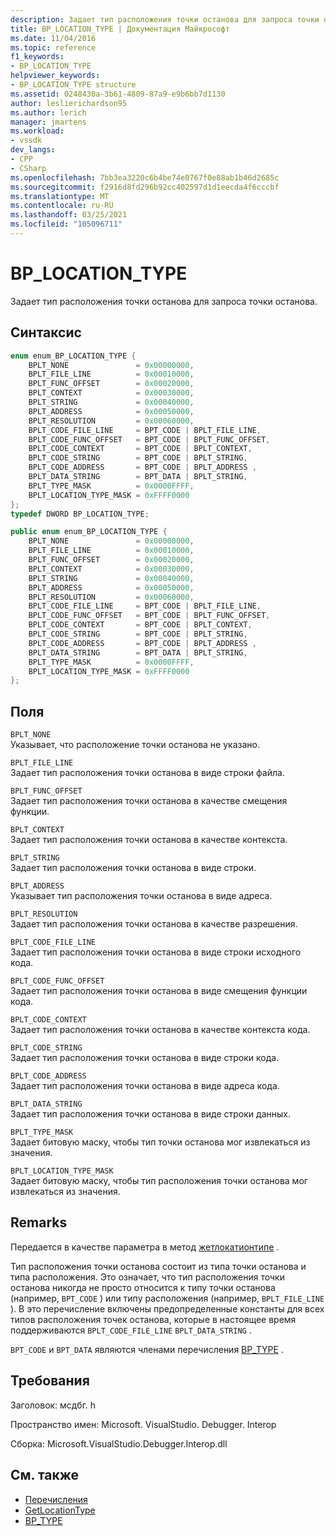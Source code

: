 ```yaml
---
description: Задает тип расположения точки останова для запроса точки останова.
title: BP_LOCATION_TYPE | Документация Майкрософт
ms.date: 11/04/2016
ms.topic: reference
f1_keywords:
- BP_LOCATION_TYPE
helpviewer_keywords:
- BP_LOCATION_TYPE structure
ms.assetid: 0248430a-3b61-4809-87a9-e9b6bb7d1130
author: leslierichardson95
ms.author: lerich
manager: jmartens
ms.workload:
- vssdk
dev_langs:
- CPP
- CSharp
ms.openlocfilehash: 7bb3ea3220c6b4be74e0767f0e88ab1b46d2685c
ms.sourcegitcommit: f2916d8fd296b92cc402597d1d1eecda4f6cccbf
ms.translationtype: MT
ms.contentlocale: ru-RU
ms.lasthandoff: 03/25/2021
ms.locfileid: "105096711"
---
```

# <a name="bp_location_type"></a>BP_LOCATION_TYPE
Задает тип расположения точки останова для запроса точки останова.

## <a name="syntax"></a>Синтаксис

```cpp
enum enum_BP_LOCATION_TYPE {
    BPLT_NONE               = 0x00000000,
    BPLT_FILE_LINE          = 0x00010000,
    BPLT_FUNC_OFFSET        = 0x00020000,
    BPLT_CONTEXT            = 0x00030000,
    BPLT_STRING             = 0x00040000,
    BPLT_ADDRESS            = 0x00050000,
    BPLT_RESOLUTION         = 0x00060000,
    BPLT_CODE_FILE_LINE     = BPT_CODE | BPLT_FILE_LINE,
    BPLT_CODE_FUNC_OFFSET   = BPT_CODE | BPLT_FUNC_OFFSET,
    BPLT_CODE_CONTEXT       = BPT_CODE | BPLT_CONTEXT,
    BPLT_CODE_STRING        = BPT_CODE | BPLT_STRING,
    BPLT_CODE_ADDRESS       = BPT_CODE | BPLT_ADDRESS ,
    BPLT_DATA_STRING        = BPT_DATA | BPLT_STRING,
    BPLT_TYPE_MASK          = 0x0000FFFF,
    BPLT_LOCATION_TYPE_MASK = 0xFFFF0000
};
typedef DWORD BP_LOCATION_TYPE;
```

```csharp
public enum enum_BP_LOCATION_TYPE {
    BPLT_NONE               = 0x00000000,
    BPLT_FILE_LINE          = 0x00010000,
    BPLT_FUNC_OFFSET        = 0x00020000,
    BPLT_CONTEXT            = 0x00030000,
    BPLT_STRING             = 0x00040000,
    BPLT_ADDRESS            = 0x00050000,
    BPLT_RESOLUTION         = 0x00060000,
    BPLT_CODE_FILE_LINE     = BPT_CODE | BPLT_FILE_LINE,
    BPLT_CODE_FUNC_OFFSET   = BPT_CODE | BPLT_FUNC_OFFSET,
    BPLT_CODE_CONTEXT       = BPT_CODE | BPLT_CONTEXT,
    BPLT_CODE_STRING        = BPT_CODE | BPLT_STRING,
    BPLT_CODE_ADDRESS       = BPT_CODE | BPLT_ADDRESS ,
    BPLT_DATA_STRING        = BPT_DATA | BPLT_STRING,
    BPLT_TYPE_MASK          = 0x0000FFFF,
    BPLT_LOCATION_TYPE_MASK = 0xFFFF0000
};
```

## <a name="fields"></a>Поля
`BPLT_NONE`\
Указывает, что расположение точки останова не указано.

`BPLT_FILE_LINE`\
Задает тип расположения точки останова в виде строки файла.

`BPLT_FUNC_OFFSET`\
Задает тип расположения точки останова в качестве смещения функции.

`BPLT_CONTEXT`\
Задает тип расположения точки останова в качестве контекста.

`BPLT_STRING`\
Задает тип расположения точки останова в виде строки.

`BPLT_ADDRESS`\
Указывает тип расположения точки останова в виде адреса.

`BPLT_RESOLUTION`\
Задает тип расположения точки останова в качестве разрешения.

`BPLT_CODE_FILE_LINE`\
Задает тип расположения точки останова в виде строки исходного кода.

`BPLT_CODE_FUNC_OFFSET`\
Задает тип расположения точки останова в виде смещения функции кода.

`BPLT_CODE_CONTEXT`\
Задает тип расположения точки останова в качестве контекста кода.

`BPLT_CODE_STRING`\
Задает тип расположения точки останова в виде строки кода.

`BPLT_CODE_ADDRESS`\
Задает тип расположения точки останова в виде адреса кода.

`BPLT_DATA_STRING`\
Задает тип расположения точки останова в виде строки данных.

`BPLT_TYPE_MASK`\
Задает битовую маску, чтобы тип точки останова мог извлекаться из значения.

`BPLT_LOCATION_TYPE_MASK`\
Задает битовую маску, чтобы тип расположения точки останова мог извлекаться из значения.

## <a name="remarks"></a>Remarks
Передается в качестве параметра в метод [жетлокатионтипе](../../../extensibility/debugger/reference/idebugbreakpointrequest2-getlocationtype.md) .

Тип расположения точки останова состоит из типа точки останова и типа расположения. Это означает, что тип расположения точки останова никогда не просто относится к типу точки останова (например, `BPT_CODE` ) или типу расположения (например, `BPLT_FILE_LINE` ). В это перечисление включены предопределенные константы для всех типов расположения точек останова, которые в настоящее время поддерживаются `BPLT_CODE_FILE_LINE` `BPLT_DATA_STRING` .

`BPT_CODE` и `BPT_DATA` являются членами перечисления [BP_TYPE](../../../extensibility/debugger/reference/bp-type.md) .

## <a name="requirements"></a>Требования
Заголовок: мсдбг. h

Пространство имен: Microsoft. VisualStudio. Debugger. Interop

Сборка: Microsoft.VisualStudio.Debugger.Interop.dll

## <a name="see-also"></a>См. также
- [Перечисления](../../../extensibility/debugger/reference/enumerations-visual-studio-debugging.md)
- [GetLocationType](../../../extensibility/debugger/reference/idebugbreakpointrequest2-getlocationtype.md)
- [BP_TYPE](../../../extensibility/debugger/reference/bp-type.md)
